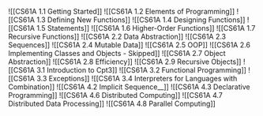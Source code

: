 ![[CS61A 1.1 Getting Started]]
![[CS61A 1.2 Elements of Programming]]
![[CS61A 1.3 Defining New Functions]]
![[CS61A 1.4 Designing Functions]]
![[CS61A 1.5 Statements]]
![[CS61A 1.6 Higher-Order Functions]]
![[CS61A 1.7 Recursive Functions]]
![[CS61A 2.2 Data Abstraction]]
![[CS61A 2.3 Sequences]]
![[CS61A 2.4 Mutable Data]]
![[CS61A 2.5 OOP]]
![[CS61A 2.6 Implementing Classes and Objects - Skipped]]
![[CS61A 2.7 Object Abstraction]]
![[CS61A 2.8 Efficiency]]
![[CS61A 2.9 Recursive Objects]]
![[CS61A 3.1 Introduction to Cpt3]]
![[CS61A 3.2 Functional Programming]]
![[CS61A 3.3 Exceptions]]
![[CS61A 3.4 Interpreters for Languages with Combination]]
![[CS61A 4.2 Implicit Sequence__]]
![[CS61A 4.3 Declarative Programming]]
![[CS61A 4.6 Distributed Computing]]
![[CS61A 4.7 Distributed Data Processing]]
![[CS61A 4.8 Parallel Computing]]